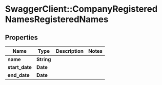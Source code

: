 # SwaggerClient::CompanyRegisteredNamesRegisteredNames

## Properties
Name | Type | Description | Notes
------------ | ------------- | ------------- | -------------
**name** | **String** |  | 
**start_date** | **Date** |  | 
**end_date** | **Date** |  | 


